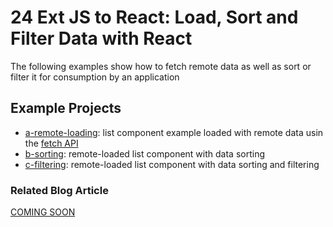 # 24 Ext JS to React: Load, Sort and Filter Data with React

The following examples show how to fetch remote data as well as sort or filter it for consumption by an application

## Example Projects

 - [a-remote-loading](./a-remote-loading): list component example loaded with remote data usin the [fetch API](https://developer.mozilla.org/en-US/docs/Web/API/Fetch_API)
 - [b-sorting](./b-sorting): remote-loaded list component with data sorting
 - [c-filtering](./c-filtering): remote-loaded list component with data sorting and filtering

### Related Blog Article

[COMING SOON](#)